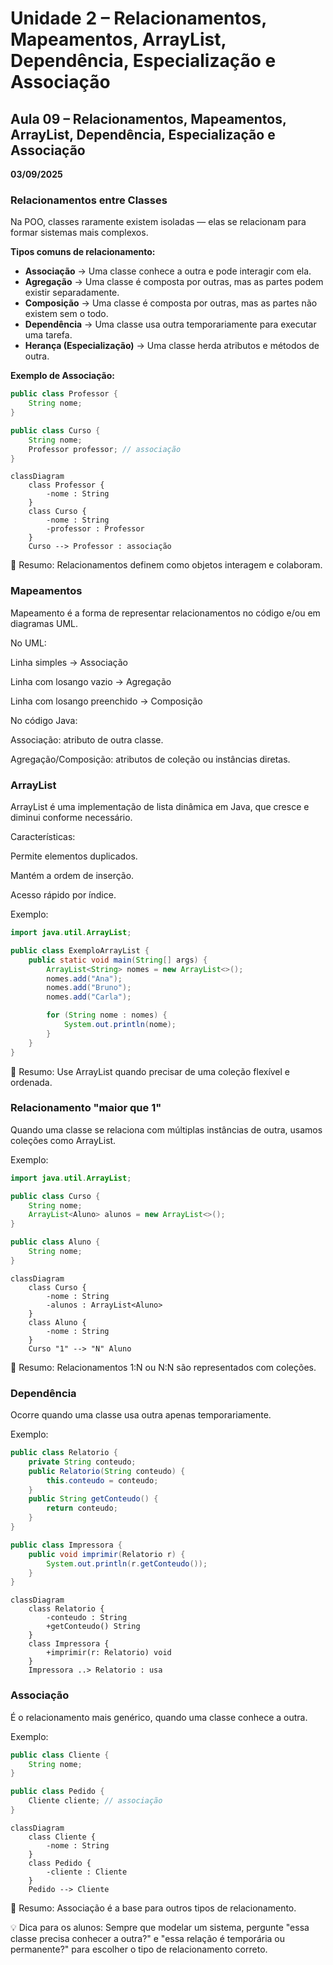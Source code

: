 # Unidade 2 – Relacionamentos, Mapeamentos, ArrayList, Dependência, Especialização e Associação

## Aula 09 – Relacionamentos, Mapeamentos, ArrayList, Dependência, Especialização e Associação  
**03/09/2025**

### Relacionamentos entre Classes
Na POO, classes raramente existem isoladas — elas se relacionam para formar sistemas mais complexos.

**Tipos comuns de relacionamento:**
- **Associação** → Uma classe conhece a outra e pode interagir com ela.  
- **Agregação** → Uma classe é composta por outras, mas as partes podem existir separadamente.  
- **Composição** → Uma classe é composta por outras, mas as partes não existem sem o todo.  
- **Dependência** → Uma classe usa outra temporariamente para executar uma tarefa.  
- **Herança (Especialização)** → Uma classe herda atributos e métodos de outra.

**Exemplo de Associação:**
```java
public class Professor {
    String nome;
}

public class Curso {
    String nome;
    Professor professor; // associação
}
```

```mermaid
classDiagram
    class Professor {
        -nome : String
    }
    class Curso {
        -nome : String
        -professor : Professor
    }
    Curso --> Professor : associação
```

📌 Resumo: Relacionamentos definem como objetos interagem e colaboram.

### Mapeamentos
Mapeamento é a forma de representar relacionamentos no código e/ou em diagramas UML.

No UML:

Linha simples → Associação

Linha com losango vazio → Agregação

Linha com losango preenchido → Composição


No código Java:

Associação: atributo de outra classe.

Agregação/Composição: atributos de coleção ou instâncias diretas.


### ArrayList

ArrayList é uma implementação de lista dinâmica em Java, que cresce e diminui conforme necessário.

Características:

Permite elementos duplicados.

Mantém a ordem de inserção.

Acesso rápido por índice.

Exemplo:
```java
import java.util.ArrayList;

public class ExemploArrayList {
    public static void main(String[] args) {
        ArrayList<String> nomes = new ArrayList<>();
        nomes.add("Ana");
        nomes.add("Bruno");
        nomes.add("Carla");

        for (String nome : nomes) {
            System.out.println(nome);
        }
    }
}
```
📌 Resumo: Use ArrayList quando precisar de uma coleção flexível e ordenada.

### Relacionamento "maior que 1"
Quando uma classe se relaciona com múltiplas instâncias de outra, usamos coleções como ArrayList.

Exemplo:
```java
import java.util.ArrayList;

public class Curso {
    String nome;
    ArrayList<Aluno> alunos = new ArrayList<>();
}

public class Aluno {
    String nome;
}
```

```mermaid
classDiagram
    class Curso {
        -nome : String
        -alunos : ArrayList<Aluno>
    }
    class Aluno {
        -nome : String
    }
    Curso "1" --> "N" Aluno
```
📌 Resumo: Relacionamentos 1:N ou N:N são representados com coleções.

### Dependência

Ocorre quando uma classe usa outra apenas temporariamente.

Exemplo:
```java
public class Relatorio {
    private String conteudo;
    public Relatorio(String conteudo) {
        this.conteudo = conteudo;
    }
    public String getConteudo() {
        return conteudo;
    }
}

public class Impressora {
    public void imprimir(Relatorio r) {
        System.out.println(r.getConteudo());
    }
}
```

```mermaid
classDiagram
    class Relatorio {
        -conteudo : String
        +getConteudo() String
    }
    class Impressora {
        +imprimir(r: Relatorio) void
    }
    Impressora ..> Relatorio : usa

```
### Associação
É o relacionamento mais genérico, quando uma classe conhece a outra.

Exemplo:
```java
public class Cliente {
    String nome;
}

public class Pedido {
    Cliente cliente; // associação
}
```
```mermaid
classDiagram
    class Cliente {
        -nome : String
    }
    class Pedido {
        -cliente : Cliente
    }
    Pedido --> Cliente
```
📌 Resumo: Associação é a base para outros tipos de relacionamento.

💡 Dica para os alunos: Sempre que modelar um sistema, pergunte "essa classe precisa conhecer a outra?" e "essa relação é temporária ou permanente?" para escolher o tipo de relacionamento correto.